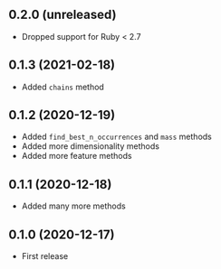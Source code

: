 ## 0.2.0 (unreleased)

- Dropped support for Ruby < 2.7

## 0.1.3 (2021-02-18)

- Added `chains` method

## 0.1.2 (2020-12-19)

- Added `find_best_n_occurrences` and `mass` methods
- Added more dimensionality methods
- Added more feature methods

## 0.1.1 (2020-12-18)

- Added many more methods

## 0.1.0 (2020-12-17)

- First release
